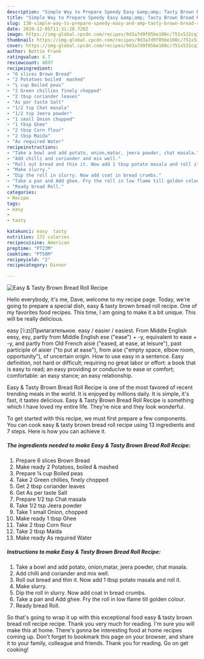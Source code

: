```yaml
---
description: "Simple Way to Prepare Speedy Easy &amp;amp; Tasty Brown Bread Roll Recipe"
title: "Simple Way to Prepare Speedy Easy &amp;amp; Tasty Brown Bread Roll Recipe"
slug: 130-simple-way-to-prepare-speedy-easy-and-amp-tasty-brown-bread-roll-recipe
date: 2020-12-05T11:31:28.720Z
image: https://img-global.cpcdn.com/recipes/9d3a7d9f05be108c/751x532cq70/easy-tasty-brown-bread-roll-recipe-recipe-main-photo.jpg
thumbnail: https://img-global.cpcdn.com/recipes/9d3a7d9f05be108c/751x532cq70/easy-tasty-brown-bread-roll-recipe-recipe-main-photo.jpg
cover: https://img-global.cpcdn.com/recipes/9d3a7d9f05be108c/751x532cq70/easy-tasty-brown-bread-roll-recipe-recipe-main-photo.jpg
author: Bettie Frank
ratingvalue: 4.7
reviewcount: 4697
recipeingredient:
- "6 slices Brown Bread"
- "2 Potatoes boiled  mashed"
- "¼ cup Boiled peas"
- "2 Green chillies finely chopped"
- "2 tbsp coriander leaves"
- "As per taste Salt"
- "1/2 tsp Chat masala"
- "1/2 tsp Jeera powder"
- "1 small Onion chopped"
- "1 tbsp Ghee"
- "2 tbsp Corn flour"
- "2 tbsp Maida"
- "As required Water"
recipeinstructions:
- "Take a bowl and add potato, onion,matar, jeera powder, chat masala."
- "Add chilli and coriander and mix well."
- "Roll out bread and thin it. Now add 1 tbsp potato masala and roll it."
- "Make slurry."
- "Dip the roll in slurry. Now add coat in bread crumbs."
- "Take a pan and Add ghee. Fry the roll in low flame till golden colour."
- "Ready bread Roll."
categories:
- Recipe
tags:
- easy
- 
- tasty

katakunci: easy  tasty 
nutrition: 172 calories
recipecuisine: American
preptime: "PT23M"
cooktime: "PT50M"
recipeyield: "2"
recipecategory: Dinner

---
```



![Easy &amp; Tasty Brown Bread Roll Recipe](https://img-global.cpcdn.com/recipes/9d3a7d9f05be108c/751x532cq70/easy-tasty-brown-bread-roll-recipe-recipe-main-photo.jpg)

Hello everybody, it's me, Dave, welcome to my recipe page. Today, we're going to prepare a special dish, easy &amp; tasty brown bread roll recipe. One of my favorites food recipes. This time, I am going to make it a bit unique. This will be really delicious.

easy [ˈi:zɪ]Прилагательное. easy / easier / easiest. From Middle English eesy, esy, partly from Middle English ese (&#34;ease&#34;) + -y, equivalent to ease +‎ -y, and partly from Old French aisié (&#34;eased, at ease, at leisure&#34;), past participle of aisier (&#34;to put at ease&#34;), from aise (&#34;empty space, elbow room, opportunity&#34;), of uncertain origin. How to use easy in a sentence. Easy definition, not hard or difficult; requiring no great labor or effort: a book that is easy to read; an easy providing or conducive to ease or comfort; comfortable: an easy stance; an easy relationship.

Easy &amp; Tasty Brown Bread Roll Recipe is one of the most favored of recent trending meals in the world. It is enjoyed by millions daily. It is simple, it's fast, it tastes delicious. Easy &amp; Tasty Brown Bread Roll Recipe is something which I have loved my entire life. They're nice and they look wonderful.


To get started with this recipe, we must first prepare a few components. You can cook easy &amp; tasty brown bread roll recipe using 13 ingredients and 7 steps. Here is how you can achieve it.

<!--inarticleads1-->

##### The ingredients needed to make Easy &amp; Tasty Brown Bread Roll Recipe:

1. Prepare 6 slices Brown Bread
1. Make ready 2 Potatoes, boiled &amp; mashed
1. Prepare ¼ cup Boiled peas
1. Take 2 Green chillies, finely chopped
1. Get 2 tbsp coriander leaves
1. Get As per taste Salt
1. Prepare 1/2 tsp Chat masala
1. Take 1/2 tsp Jeera powder
1. Take 1 small Onion, chopped
1. Make ready 1 tbsp Ghee
1. Take 2 tbsp Corn flour
1. Take 2 tbsp Maida
1. Make ready As required Water




<!--inarticleads2-->

##### Instructions to make Easy &amp; Tasty Brown Bread Roll Recipe:

1. Take a bowl and add potato, onion,matar, jeera powder, chat masala.
1. Add chilli and coriander and mix well.
1. Roll out bread and thin it. Now add 1 tbsp potato masala and roll it.
1. Make slurry.
1. Dip the roll in slurry. Now add coat in bread crumbs.
1. Take a pan and Add ghee. Fry the roll in low flame till golden colour.
1. Ready bread Roll.




So that's going to wrap it up with this exceptional food easy &amp; tasty brown bread roll recipe recipe. Thank you very much for reading. I'm sure you will make this at home. There's gonna be interesting food at home recipes coming up. Don't forget to bookmark this page on your browser, and share it to your family, colleague and friends. Thank you for reading. Go on get cooking!
